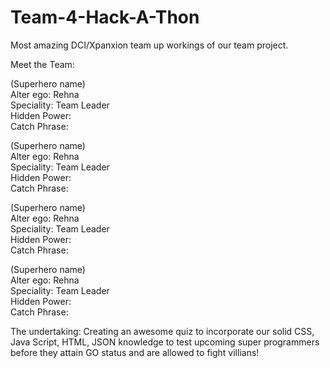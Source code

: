 # Team-4-Hack-A-Thon
Most amazing DCI/Xpanxion team up workings of our team project.


Meet the Team:

(Superhero name)            
Alter ego: Rehna            
Speciality: Team Leader    
Hidden Power:               
Catch Phrase:               


(Superhero name)            
Alter ego: Rehna            
Speciality: Team Leader    
Hidden Power:               
Catch Phrase:               


(Superhero name)            
Alter ego: Rehna            
Speciality: Team Leader    
Hidden Power:               
Catch Phrase:               


(Superhero name)            
Alter ego: Rehna            
Speciality: Team Leader    
Hidden Power:               
Catch Phrase:               


The undertaking: Creating an awesome quiz to incorporate our solid CSS, Java Script, HTML, JSON knowledge to test upcoming super programmers before they attain GO status and are allowed to fight villians!
